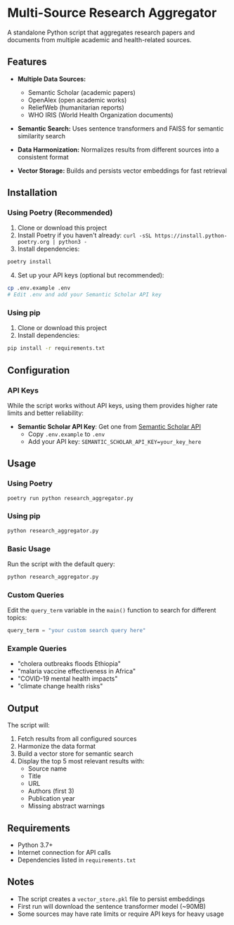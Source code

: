 # Multi-Source Research Aggregator

A standalone Python script that aggregates research papers and documents from multiple academic and health-related sources.

## Features

- **Multiple Data Sources:**

  - Semantic Scholar (academic papers)
  - OpenAlex (open academic works)
  - ReliefWeb (humanitarian reports)
  - WHO IRIS (World Health Organization documents)

- **Semantic Search:** Uses sentence transformers and FAISS for semantic similarity search
- **Data Harmonization:** Normalizes results from different sources into a consistent format
- **Vector Storage:** Builds and persists vector embeddings for fast retrieval

## Installation

### Using Poetry (Recommended)

1. Clone or download this project
2. Install Poetry if you haven't already: `curl -sSL https://install.python-poetry.org | python3 -`
3. Install dependencies:

```bash
poetry install
```

4. Set up your API keys (optional but recommended):

```bash
cp .env.example .env
# Edit .env and add your Semantic Scholar API key
```

### Using pip

1. Clone or download this project
2. Install dependencies:

```bash
pip install -r requirements.txt
```

## Configuration

### API Keys

While the script works without API keys, using them provides higher rate limits and better reliability:

- **Semantic Scholar API Key**: Get one from [Semantic Scholar API](https://www.semanticscholar.org/product/api#Partner-Form)
  - Copy `.env.example` to `.env`
  - Add your API key: `SEMANTIC_SCHOLAR_API_KEY=your_key_here`

## Usage

### Using Poetry

```bash
poetry run python research_aggregator.py
```

### Using pip

```bash
python research_aggregator.py
```

### Basic Usage

Run the script with the default query:

```bash
python research_aggregator.py
```

### Custom Queries

Edit the `query_term` variable in the `main()` function to search for different topics:

```python
query_term = "your custom search query here"
```

### Example Queries

- "cholera outbreaks floods Ethiopia"
- "malaria vaccine effectiveness in Africa"
- "COVID-19 mental health impacts"
- "climate change health risks"

## Output

The script will:

1. Fetch results from all configured sources
2. Harmonize the data format
3. Build a vector store for semantic search
4. Display the top 5 most relevant results with:
   - Source name
   - Title
   - URL
   - Authors (first 3)
   - Publication year
   - Missing abstract warnings

## Requirements

- Python 3.7+
- Internet connection for API calls
- Dependencies listed in `requirements.txt`

## Notes

- The script creates a `vector_store.pkl` file to persist embeddings
- First run will download the sentence transformer model (~90MB)
- Some sources may have rate limits or require API keys for heavy usage
